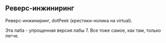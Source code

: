 ## Реверс-инжиниринг

Реверс-инжиниринг, dotPeek (крестики-нолика на virtual).

Эта лаба - упрощенная версия лабы 7. Все тоже самое, как там, только легче.

